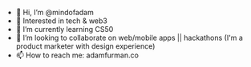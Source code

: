 - 👋 Hi, I’m @mindofadam
- 👀 Interested in tech & web3
- 🌱 I’m currently learning CS50
- 💞️ I’m looking to collaborate on web/mobile apps || hackathons (I'm a product marketer with design experience)
- 📫 How to reach me: adamfurman.co

<!---
mindofadam/mindofadam is a ✨ special ✨ repository because its `README.md` (this file) appears on your GitHub profile.
You can click the Preview link to take a look at your changes.
--->
